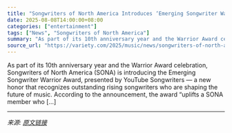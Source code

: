 ```yaml
---
title: "Songwriters of North America Introduces ‘Emerging Songwriter Warrior Award’ Competition, Presented by YouTube"
date: 2025-08-08T14:00:00+08:00
categories: ["entertainment"]
tags: ["News", "Songwriters of North America"]
summary: "As part of its 10th anniversary year and the Warrior Award celebration, Songwriters of North America (SONA) is introducing the Emerging Songwriter Warrior Award, presented by YouTube Songwriters — a n"
source_url: "https://variety.com/2025/music/news/songwriters-of-north-america-emerging-songwriter-competition-1236481992/"
---
```


As part of its 10th anniversary year and the Warrior Award celebration, Songwriters of North America (SONA) is introducing the Emerging Songwriter Warrior Award, presented by YouTube Songwriters — a new honor that recognizes outstanding rising songwriters who are shaping the future of music. According to the announcement, the award “uplifts a SONA member who [&#8230;]

---

*来源: [原文链接](https://variety.com/2025/music/news/songwriters-of-north-america-emerging-songwriter-competition-1236481992/)*
